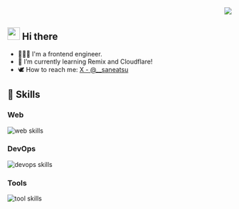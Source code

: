 <div align="right">
  <img src="https://komarev.com/ghpvc/?username=saneatsu" />
</div>

## <img src="https://media.giphy.com/media/hvRJCLFzcasrR4ia7z/giphy.gif" width="28"> Hi there

- 👨🏻‍💻 I'm a frontend engineer.
- 🌱 I’m currently learning Remix and Cloudflare!
- 🕊️ How to reach me: [X - @\_\_saneatsu](https://x.com/__saneatsu)
  <br>

## 🌱 Skills

### Web

<img alt="web skills" src="https://skillicons.dev/icons?theme=dark&perline=7&i=html,css,sass,tailwind,mui,vuetify,js,ts,react,remix,nextjs,vue,nuxt,python,dart,flutter,pinia,prisma,pug" />
<br>

### DevOps

<img alt="devops skills" src="https://skillicons.dev/icons?theme=dark&perline=7&i=cloudflare,githubactions,vercel" />
<br>

### Tools

<img alt="tool skills" src="https://skillicons.dev/icons?theme=dark&perline=7&i=git,github,gitlab,figma,docker,notion,discord,vscode" />
<br>

<!--
## 🏃‍♀️ Activities

<div align="left"> 
  <img alt="Top Langs" height="170px" src="https://github-readme-stats.vercel.app/api?username=saneatsu&theme=vue-dark&layout=compact" />
  <img alt="github stats" height="170px" src="https://github-readme-stats.vercel.app/api/top-langs/?username=saneatsu&theme=vue-dark&layout=compact" />
</div>

**saneatsu/saneatsu** is a ✨ _special_ ✨ repository because its `README.md` (this file) appears on your GitHub profile.

Here are some ideas to get you started:

- 🔭 I’m currently working on ...
- 🌱 I’m currently learning ...
- 👯 I’m looking to collaborate on ...
- 🤔 I’m looking for help with ...
- 💬 Ask me about ...
- 📫 How to reach me: ...
- 😄 Pronouns: ...
- ⚡ Fun fact: ...
-->
